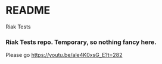 # README #

Riak Tests 

### Riak Tests repo. Temporary, so nothing fancy here.  ###

Please go
https://youtu.be/ale4K0xsG_E?t=282

